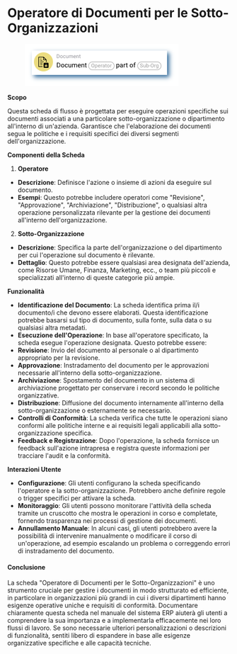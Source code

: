 # Operatore di Documenti per le Sotto-Organizzazioni

<figure><img src="../../../.gitbook/assets/userlmn_dbb4cc2e8f2f4b59ec15726545d9e502.png" alt=""><figcaption></figcaption></figure>

**Scopo**

Questa scheda di flusso è progettata per eseguire operazioni specifiche sui documenti associati a una particolare sotto-organizzazione o dipartimento all'interno di un'azienda. Garantisce che l'elaborazione dei documenti segua le politiche e i requisiti specifici dei diversi segmenti dell'organizzazione.

**Componenti della Scheda**

1. **Operatore**
* **Descrizione**: Definisce l'azione o insieme di azioni da eseguire sul documento.
* **Esempi**: Questo potrebbe includere operatori come "Revisione", "Approvazione", "Archiviazione", "Distribuzione", o qualsiasi altra operazione personalizzata rilevante per la gestione dei documenti all'interno dell'organizzazione.
2. **Sotto-Organizzazione**
* **Descrizione**: Specifica la parte dell'organizzazione o del dipartimento per cui l'operazione sul documento è rilevante.
* **Dettaglio**: Questo potrebbe essere qualsiasi area designata dell'azienda, come Risorse Umane, Finanza, Marketing, ecc., o team più piccoli e specializzati all'interno di queste categorie più ampie.

**Funzionalità**

* **Identificazione del Documento**: La scheda identifica prima il/i documento/i che devono essere elaborati. Questa identificazione potrebbe basarsi sul tipo di documento, sulla fonte, sulla data o su qualsiasi altra metadati.
* **Esecuzione dell'Operazione**: In base all'operatore specificato, la scheda esegue l'operazione designata. Questo potrebbe essere:
* **Revisione**: Invio del documento al personale o al dipartimento appropriato per la revisione.
* **Approvazione**: Instradamento del documento per le approvazioni necessarie all'interno della sotto-organizzazione.
* **Archiviazione**: Spostamento del documento in un sistema di archiviazione progettato per conservare i record secondo le politiche organizzative.
* **Distribuzione**: Diffusione del documento internamente all'interno della sotto-organizzazione o esternamente se necessario.
* **Controlli di Conformità**: La scheda verifica che tutte le operazioni siano conformi alle politiche interne e ai requisiti legali applicabili alla sotto-organizzazione specifica.
* **Feedback e Registrazione**: Dopo l'operazione, la scheda fornisce un feedback sull'azione intrapresa e registra queste informazioni per tracciare l'audit e la conformità.

**Interazioni Utente**

* **Configurazione**: Gli utenti configurano la scheda specificando l'operatore e la sotto-organizzazione. Potrebbero anche definire regole o trigger specifici per attivare la scheda.
* **Monitoraggio**: Gli utenti possono monitorare l'attività della scheda tramite un cruscotto che mostra le operazioni in corso e completate, fornendo trasparenza nei processi di gestione dei documenti.
* **Annullamento Manuale**: In alcuni casi, gli utenti potrebbero avere la possibilità di intervenire manualmente o modificare il corso di un'operazione, ad esempio escalando un problema o correggendo errori di instradamento del documento.

#### Conclusione

La scheda "Operatore di Documenti per le Sotto-Organizzazioni" è uno strumento cruciale per gestire i documenti in modo strutturato ed efficiente, in particolare in organizzazioni più grandi in cui i diversi dipartimenti hanno esigenze operative uniche e requisiti di conformità. Documentare chiaramente questa scheda nel manuale del sistema ERP aiuterà gli utenti a comprendere la sua importanza e a implementarla efficacemente nei loro flussi di lavoro. Se sono necessarie ulteriori personalizzazioni o descrizioni di funzionalità, sentiti libero di espandere in base alle esigenze organizzative specifiche e alle capacità tecniche.
